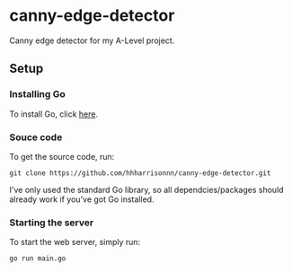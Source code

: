# canny-edge-detector
Canny edge detector for my A-Level project.

## Setup
### Installing Go
To install Go, click [here](https://go.dev/doc/install).

### Souce code
To get the source code, run:
```
git clone https://github.com/hhharrisonnn/canny-edge-detector.git
```
I've only used the standard Go library, so all dependcies/packages should already work if you've got Go installed.

### Starting the server
To start the web server, simply run:
```
go run main.go
```
